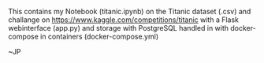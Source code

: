 This contains my Notebook (titanic.ipynb) on the Titanic dataset (.csv) and challange on https://www.kaggle.com/competitions/titanic with a Flask webinterface (app.py) and storage with PostgreSQL handled in with docker-compose in containers (docker-compose.yml)

~JP
